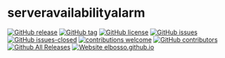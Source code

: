 # serveravailabilityalarm

<!---
[![start with why](https://img.shields.io/badge/start%20with-why%3F-brightgreen.svg?style=flat)](http://www.ted.com/talks/simon_sinek_how_great_leaders_inspire_action)
--->
[![GitHub release](https://img.shields.io/github/release/elbosso/serveravailabilityalarm/all.svg?maxAge=1)](https://GitHub.com/elbosso/serveravailabilityalarm/releases/)
[![GitHub tag](https://img.shields.io/github/tag/elbosso/serveravailabilityalarm.svg)](https://GitHub.com/elbosso/serveravailabilityalarm/tags/)
[![GitHub license](https://img.shields.io/github/license/elbosso/serveravailabilityalarm.svg)](https://github.com/elbosso/serveravailabilityalarm/blob/master/LICENSE)
[![GitHub issues](https://img.shields.io/github/issues/elbosso/serveravailabilityalarm.svg)](https://GitHub.com/elbosso/serveravailabilityalarm/issues/)
[![GitHub issues-closed](https://img.shields.io/github/issues-closed/elbosso/serveravailabilityalarm.svg)](https://GitHub.com/elbosso/serveravailabilityalarm/issues?q=is%3Aissue+is%3Aclosed)
[![contributions welcome](https://img.shields.io/badge/contributions-welcome-brightgreen.svg?style=flat)](https://github.com/elbosso/serveravailabilityalarm/issues)
[![GitHub contributors](https://img.shields.io/github/contributors/elbosso/serveravailabilityalarm.svg)](https://GitHub.com/elbosso/serveravailabilityalarm/graphs/contributors/)
[![Github All Releases](https://img.shields.io/github/downloads/elbosso/serveravailabilityalarm/total.svg)](https://github.com/elbosso/serveravailabilityalarm)
[![Website elbosso.github.io](https://img.shields.io/website-up-down-green-red/https/elbosso.github.io.svg)](https://elbosso.github.io/)
